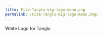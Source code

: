 ```yaml
---
title: File:Tanglu-big-logo-mono.png
permalink: /File:Tanglu-big-logo-mono.png/
---
```


White Logo for Tanglu